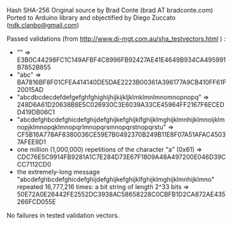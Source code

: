 Hash SHA-256
Original source by Brad Conte (brad AT bradconte.com)
Ported to Arduino library and objectified by Diego Zuccato (ndk.clanbo@gmail.com)

Passed validations (from http://www.di-mgt.com.au/sha_testvectors.html ) :
  - "" => E3B0C44298FC1C149AFBF4C8996FB92427AE41E4649B934CA495991B7852B855
  - "abc" => BA7816BF8F01CFEA414140DE5DAE2223B00361A396177A9CB410FF61F20015AD
  - "abcdbcdecdefdefgefghfghighijhijkijkljklmklmnlmnomnopnopq" => 248D6A61D20638B8E5C026930C3E6039A33CE45964FF2167F6ECEDD419DB06C1
  - "abcdefghbcdefghicdefghijdefghijkefghijklfghijklmghijklmnhijklmnoijklmnopjklmnopqklmnopqrlmnopqrsmnopqrstnopqrstu" => CF5B16A778AF8380036CE59E7B0492370B249B11E8F07A51AFAC45037AFEE9D1
  - one million (1,000,000) repetitions of the character "a" (0x61) => CDC76E5C9914FB9281A1C7E284D73E67F1809A48A497200E046D39CCC7112CD0
  - the extremely-long message "abcdefghbcdefghicdefghijdefghijkefghijklfghijklmghijklmnhijklmno" repeated 16,777,216 times: a bit string of length 2^33 bits => 50E72A0E26442FE2552DC3938AC58658228C0CBFB1D2CA872AE435266FCD055E

No failures in tested validation vectors.